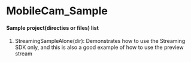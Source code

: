 # MobileCam_Sample

#### Sample project(directies or files) list

1. StreamingSampleAlone(dir): Demonstrates how to use the Streaming SDK only, and this is also a good example of how to use the preview stream
